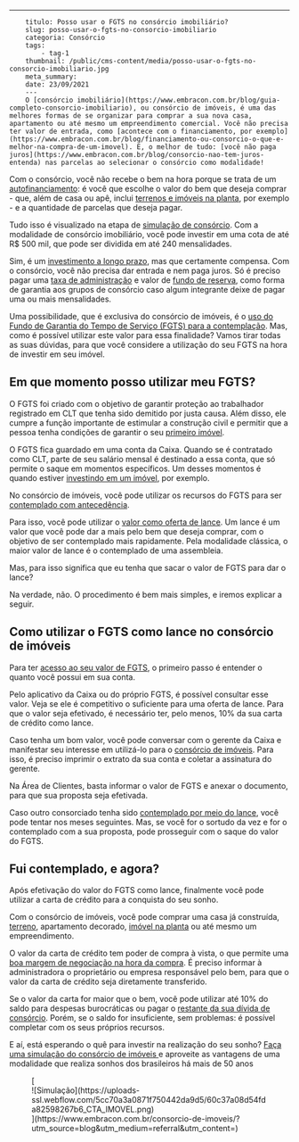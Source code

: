---
        titulo: Posso usar o FGTS no consórcio imobiliário?
        slug: posso-usar-o-fgts-no-consorcio-imobiliario
        categoria: Consórcio
        tags:
            - tag-1
        thumbnail: /public/cms-content/media/posso-usar-o-fgts-no-consorcio-imobiliario.jpg
        meta_summary: 
        date: 23/09/2021
        ---
        O [consórcio imobiliário](https://www.embracon.com.br/blog/guia-completo-consorcio-imobiliario), ou consórcio de imóveis, é uma das melhores formas de se organizar para comprar a sua nova casa, apartamento ou até mesmo um empreendimento comercial. Você não precisa ter valor de entrada, como [acontece com o financiamento, por exemplo](https://www.embracon.com.br/blog/financiamento-ou-consorcio-o-que-e-melhor-na-compra-de-um-imovel). E, o melhor de tudo: [você não paga juros](https://www.embracon.com.br/blog/consorcio-nao-tem-juros-entenda) nas parcelas ao selecionar o consórcio como modalidade!

Com o consórcio, você não recebe o bem na hora porque se trata de um [autofinanciamento](https://www.embracon.com.br/blog/autofinanciamento-o-que-e-e-como-um-consorcio-pode-ajuda-lo): é você que escolhe o valor do bem que deseja comprar - que, além de casa ou apê, inclui [terrenos e imóveis na planta](https://www.embracon.com.br/blog/15-duvidas-sobre-consorcio-de-imoveis), por exemplo - e a quantidade de parcelas que deseja pagar.

Tudo isso é visualizado na etapa de [simulação de consórcio](https://www.embracon.com.br/blog/descubra-como-fazer-uma-simulacao-no-consorcio). Com a modalidade de consórcio imobiliário, você pode investir em uma cota de até R$ 500 mil, que pode ser dividida em até 240 mensalidades.

Sim, é um [investimento a longo prazo](https://www.embracon.com.br/blog/como-investir-em-curto-medio-e-longo-prazo), mas que certamente compensa. Com o consórcio, você não precisa dar entrada e nem paga juros. Só é preciso pagar uma [taxa de administração](https://www.embracon.com.br/blog/como-funciona-a-taxa-de-administracao-de-um-consorcio) e valor de [fundo de reserva](https://www.embracon.com.br/blog/entenda-como-funciona-a-devolucao-do-fundo-de-reserva), como forma de garantia aos grupos de consórcio caso algum integrante deixe de pagar uma ou mais mensalidades.

Uma possibilidade, que é exclusiva do consórcio de imóveis, é o [uso do Fundo de Garantia do Tempo de Serviço (FGTS) para a contemplação](https://www.embracon.com.br/blog/5-passos-para-voce-usar-o-fgts-no-consorcio-imobiliario). Mas, como é possível utilizar este valor para essa finalidade? Vamos tirar todas as suas dúvidas, para que você considere a utilização do seu FGTS na hora de investir em seu imóvel.

Em que momento posso utilizar meu FGTS? 
----------------------------------------

O FGTS foi criado com o objetivo de garantir proteção ao trabalhador registrado em CLT que tenha sido demitido por justa causa. Além disso, ele cumpre a função importante de estimular a construção civil e permitir que a pessoa tenha condições de garantir o seu [primeiro imóvel](https://www.embracon.com.br/blog/8-dicas-compra-primeiro-imovel).

O FGTS fica guardado em uma conta da Caixa. Quando se é contratado como CLT, parte de seu salário mensal é destinado a essa conta, que só permite o saque em momentos específicos. Um desses momentos é quando estiver [investindo em um imóvel](https://www.embracon.com.br/blog/investir-em-imoveis-onde-comecar), por exemplo.

No consórcio de imóveis, você pode utilizar os recursos do FGTS para ser [contemplado com antecedência](https://www.embracon.com.br/blog/antecipar-parcelas-do-consorcio-vale-a-pena).

Para isso, você pode utilizar o [valor como oferta de lance](https://www.embracon.com.br/blog/como-fazer-oferta-de-lance-em-consorcio). Um lance é um valor que você pode dar a mais pelo bem que deseja comprar, com o objetivo de ser contemplado mais rapidamente. Pela modalidade clássica, o maior valor de lance é o contemplado de uma assembleia.

Mas, para isso significa que eu tenha que sacar o valor de FGTS para dar o lance?

Na verdade, não. O procedimento é bem mais simples, e iremos explicar a seguir.

Como utilizar o FGTS como lance no consórcio de imóveis 
--------------------------------------------------------

Para ter [acesso ao seu valor de FGTS](https://www.embracon.com.br/blog/o-que-e-possivel-fazer-com-o-fgts), o primeiro passo é entender o quanto você possui em sua conta.

Pelo aplicativo da Caixa ou do próprio FGTS, é possível consultar esse valor. Veja se ele é competitivo o suficiente para uma oferta de lance. Para que o valor seja efetivado, é necessário ter, pelo menos, 10% da sua carta de crédito como lance.

Caso tenha um bom valor, você pode conversar com o gerente da Caixa e manifestar seu interesse em utilizá-lo para o [consórcio de imóveis](https://www.embracon.com.br/blog/consorcio-de-imoveis-vale-a-pena). Para isso, é preciso imprimir o extrato da sua conta e coletar a assinatura do gerente.

Na Área de Clientes, basta informar o valor de FGTS e anexar o documento, para que sua proposta seja efetivada.

Caso outro consorciado tenha sido [contemplado por meio do lance](https://www.embracon.com.br/blog/saiba-como-definir-o-valor-de-lance-para-ser-contemplado-mais-rapido), você pode tentar nos meses seguintes. Mas, se você for o sortudo da vez e for o contemplado com a sua proposta, pode prosseguir com o saque do valor do FGTS.

Fui contemplado, e agora? 
--------------------------

Após efetivação do valor do FGTS como lance, finalmente você pode utilizar a carta de crédito para a conquista do seu sonho.

Com o consórcio de imóveis, você pode comprar uma casa já construída, [terreno](https://www.embracon.com.br/blog/comprar-um-terreno-veja-em-quais-situacoes-vale-a-pena), apartamento decorado, [imóvel na planta](https://www.embracon.com.br/blog/saiba-como-comprar-apartamento-na-planta-com-consorcio) ou até mesmo um empreendimento.

O valor da carta de crédito tem poder de compra à vista, o que permite uma [boa margem de negociação na hora da compra](https://www.embracon.com.br/blog/4-dicas-para-conseguir-uma-boa-negociacao-na-hora-de-adquirir-o-seu-bem). É preciso informar à administradora o proprietário ou empresa responsável pelo bem, para que o valor da carta de crédito seja diretamente transferido.

Se o valor da carta for maior que o bem, você pode utilizar até 10% do saldo para despesas burocráticas ou pagar o [restante da sua dívida de consórcio](https://www.embracon.com.br/blog/como-funciona-a-renegociacao-da-divida-de-consorcio). Porém, se o saldo for insuficiente, sem problemas: é possível completar com os seus próprios recursos.

E aí, está esperando o quê para investir na realização do seu sonho? [Faça uma simulação do consórcio de imóveis ](https://www.embracon.com.br/consorcio-de-imoveis)e aproveite as vantagens de uma modalidade que realiza sonhos dos brasileiros há mais de 50 anos

<figure class="w-richtext-figure-type-image w-richtext-align-center">[<div>![Simulação](https://uploads-ssl.webflow.com/5cc70a3a0871f750442da9d5/60c37a08d54fda82598267b6_CTA_IMOVEL.png)</div>](https://www.embracon.com.br/consorcio-de-imoveis/?utm_source=blog&utm_medium=referral&utm_content=)</figure>
        